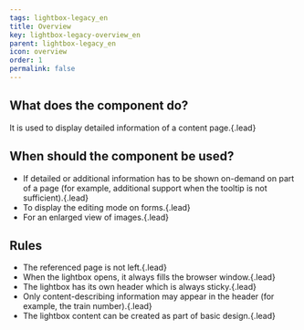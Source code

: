 ```yaml
---
tags: lightbox-legacy_en
title: Overview
key: lightbox-legacy-overview_en
parent: lightbox-legacy_en
icon: overview
order: 1
permalink: false  
---
```


## What does the component do?
It is used to display detailed information of a content page.{.lead}

## When should the component be used?
* If detailed or additional information has to be shown on-demand on part of a page (for example, additional support when the <sbb-link variant="inline" href="/en/design-system/legacy/components/tooltip">tooltip</sbb-link> is not sufficient).{.lead}
* To display the editing mode on forms.{.lead}
* For an enlarged view of images.{.lead}

## Rules
* The referenced page is not left.{.lead}
* When the lightbox opens, it always fills the browser window.{.lead}
* The lightbox has its own header which is always sticky.{.lead}
* Only content-describing information may appear in the header (for example, the train number).{.lead}
* The lightbox content can be created as part of basic design.{.lead}